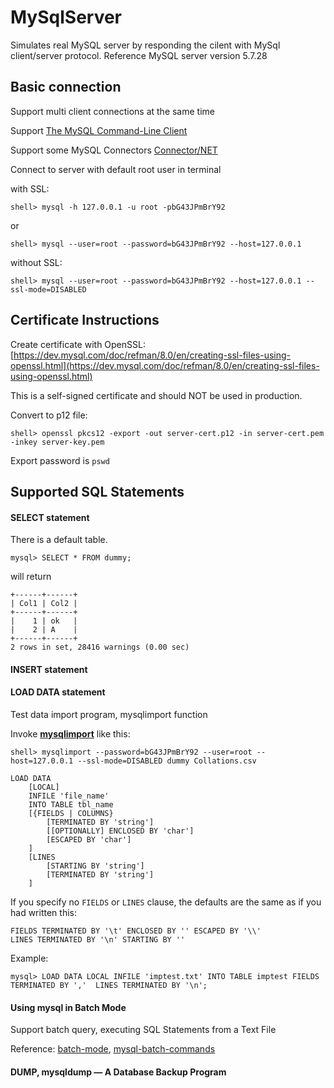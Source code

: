 # MySqlServer
Simulates real MySQL server by responding the cilent with MySql client/server protocol. Reference MySQL server version 5.7.28

## Basic connection

Support multi client connections at the same time

Support [The MySQL Command-Line Client](https://dev.mysql.com/doc/refman/5.7/en/mysql.html)

Support some MySQL Connectors [Connector/NET](https://dev.mysql.com/doc/connector-net/en/)

Connect to server with default root user in terminal 

with SSL:

```shell
shell> mysql -h 127.0.0.1 -u root -pbG43JPmBrY92
```
or
```shell
shell> mysql --user=root --password=bG43JPmBrY92 --host=127.0.0.1
```
without SSL: 

```shell
shell> mysql --user=root --password=bG43JPmBrY92 --host=127.0.0.1 --ssl-mode=DISABLED
```

## Certificate Instructions

Create certificate with OpenSSL: [https://dev.mysql.com/doc/refman/8.0/en/creating-ssl-files-using-openssl.html](https://dev.mysql.com/doc/refman/8.0/en/creating-ssl-files-using-openssl.html)

This is a self-signed certificate and should NOT be used in production.

Convert to p12 file: 

```shell
shell> openssl pkcs12 -export -out server-cert.p12 -in server-cert.pem -inkey server-key.pem
```

Export password is `pswd`

## Supported SQL Statements

#### SELECT statement

There is a default table.

```mysql
mysql> SELECT * FROM dummy;
```
will return
```
+------+------+
| Col1 | Col2 |
+------+------+
|    1 | ok   |
|    2 | A    |
+------+------+
2 rows in set, 28416 warnings (0.00 sec)
```

#### INSERT statement



#### LOAD DATA statement

Test data import program, mysqlimport function

Invoke [**mysqlimport**](https://dev.mysql.com/doc/refman/5.7/en/mysqlimport.html) like this: 

```shell
shell> mysqlimport --password=bG43JPmBrY92 --user=root --host=127.0.0.1 --ssl-mode=DISABLED dummy Collations.csv
```

```mysql
LOAD DATA
    [LOCAL]
    INFILE 'file_name'
    INTO TABLE tbl_name
    [{FIELDS | COLUMNS}
        [TERMINATED BY 'string']
        [[OPTIONALLY] ENCLOSED BY 'char']
        [ESCAPED BY 'char']
    ]
    [LINES
        [STARTING BY 'string']
        [TERMINATED BY 'string']
    ]
```

If you specify no `FIELDS` or `LINES` clause, the defaults are the same as if you had written this:

```mysql
FIELDS TERMINATED BY '\t' ENCLOSED BY '' ESCAPED BY '\\'
LINES TERMINATED BY '\n' STARTING BY ''
```

Example:

```mysql
mysql> LOAD DATA LOCAL INFILE 'imptest.txt' INTO TABLE imptest FIELDS TERMINATED BY ','  LINES TERMINATED BY '\n';
```

#### Using mysql in Batch Mode

Support batch query, executing SQL Statements from a Text File

Reference: [batch-mode](https://dev.mysql.com/doc/refman/5.7/en/batch-mode.html), [mysql-batch-commands](https://dev.mysql.com/doc/refman/5.7/en/mysql-batch-commands.html)

#### DUMP, mysqldump — A Database Backup Program




